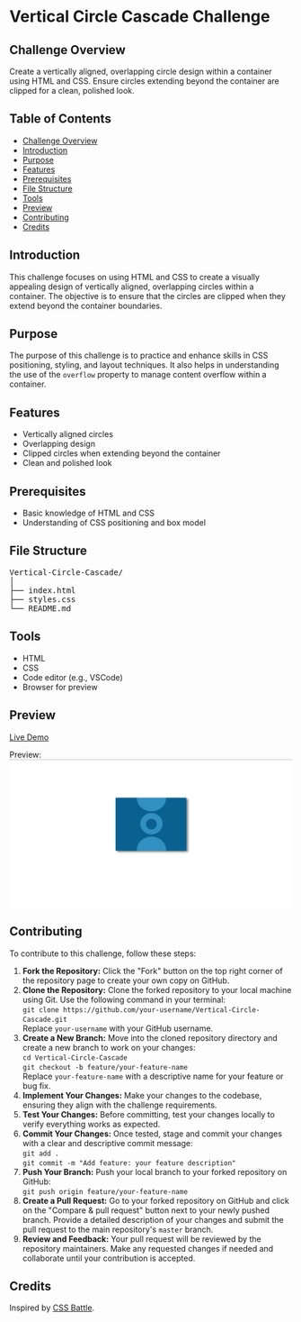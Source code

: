<h1>Vertical Circle Cascade Challenge</h1>

<h2 id="challenge-overview">Challenge Overview</h2>
<p>Create a vertically aligned, overlapping circle design within a container using HTML and CSS. Ensure circles
extending beyond the container are clipped for a clean, polished look.</p>

<h2>Table of Contents</h2>
<ul>
<li><a href="#challenge-overview">Challenge Overview</a></li>
<li><a href="#introduction">Introduction</a></li>
<li><a href="#purpose">Purpose</a></li>
<li><a href="#features">Features</a></li>
<li><a href="#prerequisites">Prerequisites</a></li>
<li><a href="#file-structure">File Structure</a></li>
<li><a href="#tools">Tools</a></li>
<li><a href="#preview">Preview</a></li>
<li><a href="#contributing">Contributing</a></li>
<li><a href="#credits">Credits</a></li>
</ul>

<h2 id="introduction">Introduction</h2>
<p>This challenge focuses on using HTML and CSS to create a visually appealing design of vertically aligned,
overlapping circles within a container. The objective is to ensure that the circles are clipped when they
extend beyond the container boundaries.</p>

<h2 id="purpose">Purpose</h2>
<p>The purpose of this challenge is to practice and enhance skills in CSS positioning, styling, and layout
techniques. It also helps in understanding the use of the <code>overflow</code> property to manage content
overflow within a container.</p>

<h2 id="features">Features</h2>
<ul>
<li>Vertically aligned circles</li>
<li>Overlapping design</li>
<li>Clipped circles when extending beyond the container</li>
<li>Clean and polished look</li>
</ul>

<h2 id="prerequisites">Prerequisites</h2>
<ul>
<li>Basic knowledge of HTML and CSS</li>
<li>Understanding of CSS positioning and box model</li>
</ul>

<h2 id="file-structure">File Structure</h2>
<pre>
Vertical-Circle-Cascade/
│
├── index.html
├── styles.css
└── README.md
</pre>

<h2 id="tools">Tools</h2>
<ul>
<li>HTML</li>
<li>CSS</li>
<li>Code editor (e.g., VSCode)</li>
<li>Browser for preview</li>
</ul>

<h2 id="preview">Preview</h2>

<p><a href="https://codepen.io/Yashi-the-lessful/pen/ZENdomV">Live Demo</a></p>

Preview: 
<img src="Preview.png" alt="Vertical Circle Cascade Screenshot">


<h2 id="contributing">Contributing</h2>
<p>To contribute to this challenge, follow these steps:</p>
<ol>
<li><strong>Fork the Repository:</strong> Click the "Fork" button on the top right corner of the repository page
    to create your own copy on GitHub.</li>
<li><strong>Clone the Repository:</strong> Clone the forked repository to your local machine using Git. Use the
    following command in your terminal:
    <br><code>git clone https://github.com/your-username/Vertical-Circle-Cascade.git</code>
    <br>Replace <code>your-username</code> with your GitHub username.</li>
<li><strong>Create a New Branch:</strong> Move into the cloned repository directory and create a new branch to
    work on your changes:
    <br><code>cd Vertical-Circle-Cascade</code>
    <br><code>git checkout -b feature/your-feature-name</code>
    <br>Replace <code>your-feature-name</code> with a descriptive name for your feature or bug fix.</li>
<li><strong>Implement Your Changes:</strong> Make your changes to the codebase, ensuring they align with the
    challenge requirements.</li>
<li><strong>Test Your Changes:</strong> Before committing, test your changes locally to verify everything works
    as expected.</li>
<li><strong>Commit Your Changes:</strong> Once tested, stage and commit your changes with a clear and descriptive
    commit message:
    <br><code>git add .</code>
    <br><code>git commit -m "Add feature: your feature description"</code></li>
<li><strong>Push Your Branch:</strong> Push your local branch to your forked repository on GitHub:
    <br><code>git push origin feature/your-feature-name</code></li>
<li><strong>Create a Pull Request:</strong> Go to your forked repository on GitHub and click on the "Compare &
    pull request" button next to your newly pushed branch. Provide a detailed description of your changes and
    submit the pull request to the main repository's <code>master</code> branch.</li>
<li><strong>Review and Feedback:</strong> Your pull request will be reviewed by the repository maintainers. Make
    any requested changes if needed and collaborate until your contribution is accepted.</li>
</ol>

<h2 id="credits">Credits</h2>
<p>Inspired by <a href="https://cssbattle.dev/">CSS Battle</a>.</p>